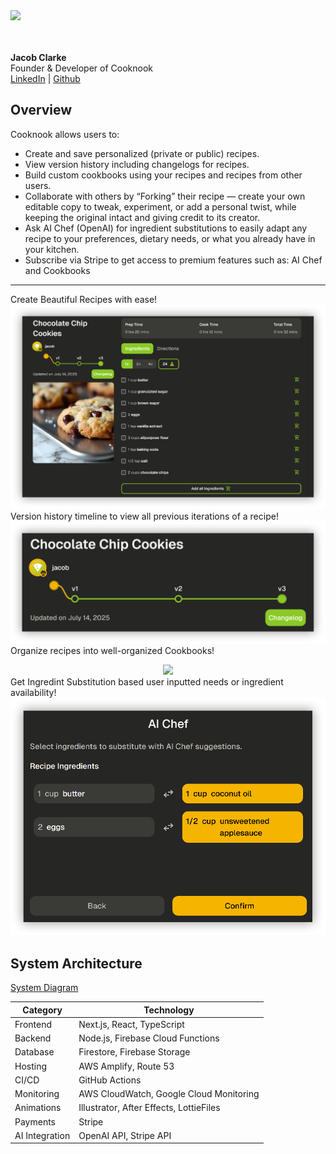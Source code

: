 
<div>
  <a href='https://mycooknook.com/'>
    <img src ='https://mycooknook.com/CooknookEmailHeader.png' width='300'> </img>
  <a>
</div>
<br></br>

**Jacob Clarke**  
Founder & Developer of Cooknook  
[LinkedIn](https://www.linkedin.com/in/jacob-clarke-developer/) | [Github](https://www.github.com/jacobclarke4/)


## Overview

Cooknook allows users to:
- Create and save personalized (private or public) recipes.
- View version history including changelogs for recipes.
- Build custom cookbooks using your recipes and recipes from other users.
- Collaborate with others by “Forking” their recipe — create your own editable copy to tweak, experiment, or add a personal twist, while keeping the original intact and giving credit to its creator.
- Ask AI Chef (OpenAI) for ingredient substitutions to easily adapt any recipe to your preferences, dietary needs, or what you already have in your kitchen.
- Subscribe via Stripe to get access to premium features such as: AI Chef and Cookbooks

---
Create Beautiful Recipes with ease!
<img src='/ExampleImages/RecipeExample.png'></img>
Version history timeline to view all previous iterations of a recipe!
<img src='/ExampleImages/VersionHistoryExample.png'></img>
Organize recipes into well-organized Cookbooks!
<div align='center'>
  <img src='/ExampleImages/CookbookExample.gif'></img>
</div>
Get Ingredint Substitution based user inputted needs or ingredient availability!
<img src='/ExampleImages/IngredientSubstitutionExample.png'></img>


## System Architecture

[System Diagram](./docs/system-design-diagram.png)

| Category | Technology |
|-----------|-------------|
| Frontend | Next.js, React, TypeScript |
| Backend | Node.js, Firebase Cloud Functions |
| Database | Firestore, Firebase Storage |
| Hosting | AWS Amplify, Route 53 |
| CI/CD | GitHub Actions |
| Monitoring | AWS CloudWatch, Google Cloud Monitoring |
| Animations | Illustrator, After Effects, LottieFiles |
| Payments | Stripe |
| AI Integration | OpenAI API, Stripe API |
